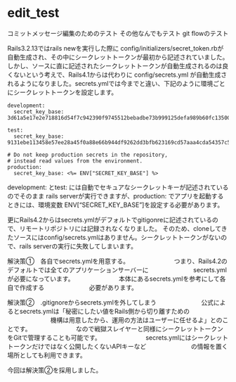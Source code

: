 # edit_test
コミットメッセージ編集のためのテスト
その他なんでもテスト
git flowのテスト

Rails3.2.13ではrails newを実行した際に config/initializers/secret_token.rbが自動生成され、その中にシークレットトークンが最初から記述されていました。しかし、ソースに直に記述されたシークレットトークンが自動生成されるのは良くないという考えで、Rails4.1からは代わりに config/secrets.yml が自動生成されるようになりました。secrets.ymlでは今までと違い、下記のように環境ごとにシークレットトークンを設定します。
```
development:
  secret_key_base: 3d61a5e17e2e718816d54f7c942390f9745512bebadbe73b999125defa989b60fc13500b0c17080ae4b5377dd14517e11127b4d9b6592b34411eeb4a576b6d2e

test:
  secret_key_base: 9131ebe113458e57ee28a45f0a88e66b944df9262dd3bfb623169cd57aaa4cda54357c5cfed48e0c523fb5991ddfbfb0d4a5fcdbaf5949280b8c5879ada54c95

# Do not keep production secrets in the repository,
# instead read values from the environment.
production:
  secret_key_base: <%= ENV["SECRET_KEY_BASE"] %>
```
development: とtest: には自動でセキュアなシークレットキーが記述されているのでそのまま
rails serverが実行できますが、production: でアプリを起動するときには、環境変数 ENV[“SECRET_KEY_BASE”]を設定する必要があります。

更にRails4.2からはsecrets.ymlがデフォルトでgitigonreに記述されているので、リモートリポジトリには記録されなくなりました。
そのため、cloneしてきたソースにはconfig/secrets.ymlはありません。シークレットトークンがないので、rails serverの実行に失敗してしまいます。

解決策①　各自でsecrets.ymlを用意する。
　　　　　　　つまり、Rails4.2のデフォルトでは全てのアプリケーションサーバーに
　　　　　　　secrets.ymlが必要になっています。
　　　　　　　本体にあるsecrets.ymlを参考にして各自で作成する
　　　　　　　必要があります。

解決策②　.gitignoreからsecrets.ymlを外してしまう
　　　　　　　公式によるとsecrets.ymlは「秘密にしたい値をRails側から切り離すための
　　　　　　　機構は用意したから、運用の方法はユーザーに任せるよ」とのことです。
　　　　　　　なので戦獄スレイヤーと同様にシークレットトークンをGitで管理することも可能です。
　　　　　　　secrets.ymlにはシークレットトークンだけではなく公開したくないAPIキーなど
　　　　　　　の情報を置く場所としても利用できます。

今回は解決策②を採用しました。
